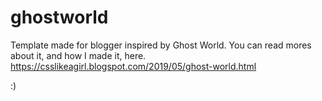 # ghostworld
Template made for blogger inspired by Ghost World.
You can read mores about it, and how I made it, here. 
https://csslikeagirl.blogspot.com/2019/05/ghost-world.html

:) 